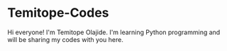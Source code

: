 # Temitope-Codes
Hi everyone! I'm Temitope Olajide. I'm learning Python programming and will be sharing my codes with you here. 
